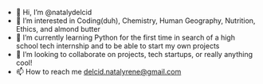 - 👋 Hi, I’m @natalydelcid
- 👀 I’m interested in Coding(duh), Chemistry, Human Geography, Nutrition, Ethics, and almond butter
- 🌱 I’m currently learning Python for the first time in search of a high school tech internship and to be able to start my own projects
- 💞️ I’m looking to collaborate on projects, tech startups, or really anything cool!
- 📫 How to reach me delcid.natalyrene@gmail.com

<!---
natalydelcid/natalydelcid is a ✨ special ✨ repository because its `README.md` (this file) appears on your GitHub profile.
You can click the Preview link to take a look at your changes.
--->
